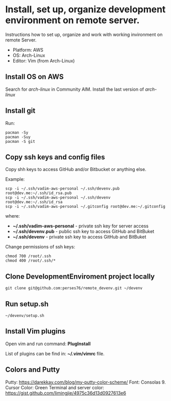# Install, set up, organize development environment on remote server.

Instructions how to set up, organize and work with working invironment on remote Server.

* Platform: AWS
* OS: Arch-Linux
* Editor: Vim (from Arch-Linux)


## Install OS on AWS

Search for *arch-linux* in Community AIM.
Install the last version of *arch-linux*


## Install git

Run:

```
pacman -Sy
pacman -Suy
pacman -S git
```

## Copy ssh keys and config files

Copy shh keys to access GitHub and/or Bitbucket or anything else.

Example:
```
scp -i ~/.ssh/vadim-aws-personal ~/.ssh/devenv.pub root@dev.me:~/.ssh/id_rsa.pub
scp -i ~/.ssh/vadim-aws-personal ~/.ssh/devenv root@dev.me:~/.ssh/id_rsa
scp -i ~/.ssh/vadim-aws-personal ~/.gitconfig root@dev.me:~/.gitconfig
```

where: 

* **~/.ssh/vadim-aws-personal** - private ssh key for server access
* **~/.ssh/devenv.pub** - public ssh key to access GitHub and BitBuket
* **~/.ssh/devenv** - private ssh key to access GitHub and BitBuket


Change permissions of ssh keys:

```
chmod 700 /root/.ssh
chmod 400 /root/.ssh/*
```

## Clone DevelopmentEnviroment project locally

```
git clone git@github.com:perses76/remote_devenv.git ~/devenv
```

## Run setup.sh


```
~/devenv/setup.sh

```

## Install Vim plugins

Open vim and run command: **PlugInstall**

List of plugins can be find in: **~/.vim/vimrc** file.

## Colors and Putty

Putty: https://darekkay.com/blog/my-putty-color-scheme/
    Font: Consolas 9.
    Cursor Color: Green
Terminal and server color: https://gist.github.com/limingjie/4975c36d13d0927613e6
